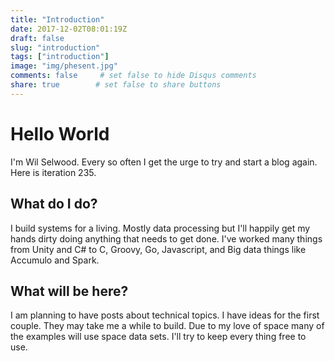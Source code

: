 ```yaml
---
title: "Introduction"
date: 2017-12-02T08:01:19Z
draft: false
slug: "introduction"
tags: ["introduction"]
image: "img/phesent.jpg"
comments: false     # set false to hide Disqus comments
share: true        # set false to share buttons
---
```


# Hello World

I'm Wil Selwood. Every so often I get the urge to try and start a blog again. Here is iteration 235.

## What do I do?

I build systems for a living. Mostly data processing but I'll happily get my hands dirty doing anything that needs to get done. I've worked many things from Unity and C# to C, Groovy, Go, Javascript, and Big data things like Accumulo and Spark. 

## What will be here?

I am planning to have posts about technical topics. I have ideas for the first couple. They may take me a while to build. Due to my love of space many of the examples will use space data sets. I'll try to keep every thing free to use.